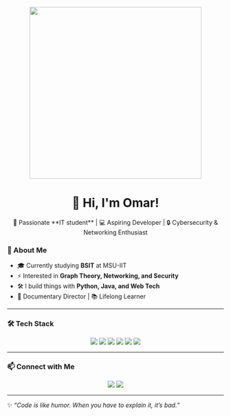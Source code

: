 <p align="center">
  <img src="https://media.giphy.com/media/qgQUggAC3Pfv687qPC/giphy.gif" width="400">
</p>
<p align="center">
<h1 align="center">👋 Hi, I'm Omar!</h1>
</p>
<p align="center">
🚀 Passionate **IT student** | 💻 Aspiring Developer | 🔒 Cybersecurity & Networking Enthusiast  
</p>

### 🌟 About Me  
- 🎓 Currently studying **BSIT** at MSU-IIT  
- ⚡ Interested in **Graph Theory, Networking, and Security**  
- 🛠️ I build things with **Python, Java, and Web Tech**  
- 🎥 Documentary Director | 📚 Lifelong Learner  

---

### 🛠️ Tech Stack  
<p align="center">
  <img src="https://img.shields.io/badge/Python-3670A0?style=for-the-badge&logo=python&logoColor=ffdd54"/>
  <img src="https://img.shields.io/badge/Java-ED8B00?style=for-the-badge&logo=java&logoColor=white"/>
  <img src="https://img.shields.io/badge/C-00599C?style=for-the-badge&logo=c&logoColor=white"/>
  <img src="https://img.shields.io/badge/JavaScript-323330?style=for-the-badge&logo=javascript&logoColor=F7DF1E"/>
  <img src="https://img.shields.io/badge/HTML5-E34F26?style=for-the-badge&logo=html5&logoColor=white"/>
  <img src="https://img.shields.io/badge/CSS3-1572B6?style=for-the-badge&logo=css3&logoColor=white"/>
</p>

---

### 📫 Connect with Me  
<p align="center">
  <a href="https://www.linkedin.com/"><img src="https://img.shields.io/badge/LinkedIn-blue?style=for-the-badge&logo=linkedin"/></a>
  <a href="mailto:your@email.com"><img src="https://img.shields.io/badge/Gmail-red?style=for-the-badge&logo=gmail&logoColor=white"/></a>
</p>

---

✨ *“Code is like humor. When you have to explain it, it’s bad.”*  
